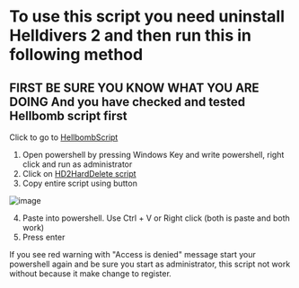 # To use this script you need uninstall Helldivers 2 and then run this in following method

## **FIRST BE SURE YOU KNOW WHAT YOU ARE DOING** And you have checked and tested Hellbomb script first

Click to go to [HellbombScript](https://github.com/helldivers2fixes/HellbombScript/tree/main)

1. Open powershell by pressing Windows Key and write powershell, right click and run as administrator
2. Click on [HD2HardDelete script](https://github.com/Captain-Cave/HD2HardDelete/blob/main/HD2HardDelete.ps1)
3. Copy entire script using button
   
![image](https://github.com/user-attachments/assets/e990b67c-50e5-4c0a-a68d-dde682c0f44d)

4. Paste into powershell. Use Ctrl + V or Right click (both is paste and both work)
5. Press enter

If you see red warning with "Access is denied" message start your powershell again and be sure you start as administrator, this script not work without because it make change to register.

